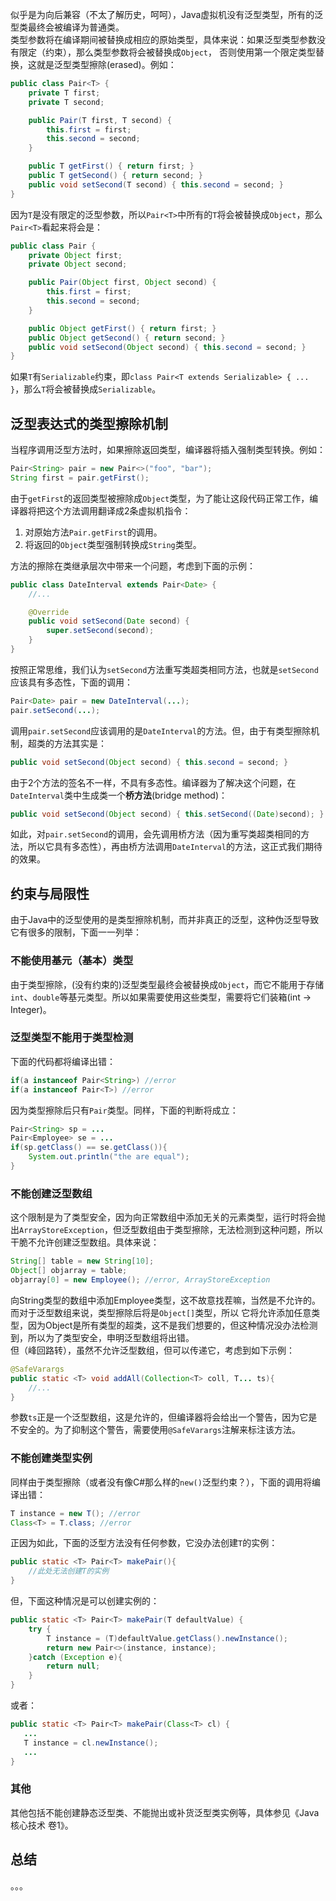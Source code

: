 似乎是为向后兼容（不太了解历史，呵呵），Java虚拟机没有泛型类型，所有的泛型类最终会被编译为普通类。  
类型参数将在编译期间被替换成相应的原始类型，具体来说：如果泛型类型参数没有限定（约束），那么类型参数将会被替换成`Object`，
否则使用第一个限定类型替换，这就是泛型类型擦除(erased)。例如：
``` java
public class Pair<T> {
    private T first;
    private T second;

    public Pair(T first, T second) {
        this.first = first;
        this.second = second;
    }

    public T getFirst() { return first; }
    public T getSecond() { return second; }
    public void setSecond(T second) { this.second = second; }
}
```
因为`T`是没有限定的泛型参数，所以`Pair<T>`中所有的`T`将会被替换成`Object`，那么`Pair<T>`看起来将会是：
``` java
public class Pair {
    private Object first;
    private Object second;

    public Pair(Object first, Object second) {
        this.first = first;
        this.second = second;
    }

    public Object getFirst() { return first; }
    public Object getSecond() { return second; }
    public void setSecond(Object second) { this.second = second; }
}
```
如果`T`有`Serializable`约束，即`class Pair<T extends Serializable> { ... }`，那么`T`将会被替换成`Serializable`。

## 泛型表达式的类型擦除机制
当程序调用泛型方法时，如果擦除返回类型，编译器将插入强制类型转换。例如：
``` java
Pair<String> pair = new Pair<>("foo", "bar");
String first = pair.getFirst();
```
由于`getFirst`的返回类型被擦除成`Object`类型，为了能让这段代码正常工作，编译器将把这个方法调用翻译成2条虚拟机指令：
1. 对原始方法`Pair.getFirst`的调用。
2. 将返回的`Object`类型强制转换成`String`类型。

方法的擦除在类继承层次中带来一个问题，考虑到下面的示例：
``` java
public class DateInterval extends Pair<Date> {
    //...

    @Override
    public void setSecond(Date second) {
        super.setSecond(second);
    }
}
```
按照正常思维，我们认为`setSecond`方法重写类超类相同方法，也就是`setSecond`应该具有多态性，下面的调用：
``` java
Pair<Date> pair = new DateInterval(...);
pair.setSecond(...);
```
调用`pair.setSecond`应该调用的是`DateInterval`的方法。但，由于有类型擦除机制，超类的方法其实是：
``` java
public void setSecond(Object second) { this.second = second; }
```
由于2个方法的签名不一样，不具有多态性。编译器为了解决这个问题，在`DateInterval`类中生成类一个**桥方法**(bridge method)：
``` java
public void setSecond(Object second) { this.setSecond((Date)second); }
```
如此，对`pair.setSecond`的调用，会先调用桥方法（因为重写类超类相同的方法，所以它具有多态性），再由桥方法调用`DateInterval`的方法，这正式我们期待的效果。


## 约束与局限性

由于Java中的泛型使用的是类型擦除机制，而并非真正的泛型，这种伪泛型导致它有很多的限制，下面一一列举：

### 不能使用基元（基本）类型
由于类型擦除，(没有约束的)泛型类型最终会被替换成`Object`，而它不能用于存储`int`、`double`等基元类型。所以如果需要使用这些类型，需要将它们装箱(int -> Integer)。

### 泛型类型不能用于类型检测
下面的代码都将编译出错：
``` java
if(a instanceof Pair<String>) //error
if(a instanceof Pair<T>) //error
```
因为类型擦除后只有`Pair`类型。同样，下面的判断将成立：
``` java
Pair<String> sp = ...
Pair<Employee> se = ...
if(sp.getClass() == se.getClass()){
    System.out.println("the are equal");
}
```

### 不能创建泛型数组
这个限制是为了类型安全，因为向正常数组中添加无关的元素类型，运行时将会抛出`ArrayStoreException`，但泛型数组由于类型擦除，无法检测到这种问题，所以干脆不允许创建泛型数组。具体来说：
``` java
String[] table = new String[10];
Object[] objarray = table;
objarray[0] = new Employee(); //error, ArrayStoreException
```
向String类型的数组中添加Employee类型，这不故意找茬嘛，当然是不允许的。而对于泛型数组来说，类型擦除后将是`Object[]`类型，所以
它将允许添加任意类型，因为Object是所有类型的超类，这不是我们想要的，但这种情况没办法检测到，所以为了类型安全，申明泛型数组将出错。  
但（峰回路转），虽然不允许泛型数组，但可以传递它，考虑到如下示例：
``` java
@SafeVarargs
public static <T> void addAll(Collection<T> coll, T... ts){
    //...
}
```
参数`ts`正是一个泛型数组，这是允许的，但编译器将会给出一个警告，因为它是不安全的。为了抑制这个警告，需要使用`@SafeVarargs`注解来标注该方法。


### 不能创建类型实例
同样由于类型擦除（或者没有像C#那么样的`new()`泛型约束？），下面的调用将编译出错：
``` java
T instance = new T(); //error
Class<T> = T.class; //error
```
正因为如此，下面的泛型方法没有任何参数，它没办法创建`T`的实例：
``` java
public static <T> Pair<T> makePair(){
    //此处无法创建T的实例
}
```
但，下面这种情况是可以创建实例的：
``` java
public static <T> Pair<T> makePair(T defaultValue) {
    try {
        T instance = (T)defaultValue.getClass().newInstance();
        return new Pair<>(instance, instance);
    }catch (Exception e){
        return null;
    }
}
 ```
 或者：
 ``` java
public static <T> Pair<T> makePair(Class<T> cl) {
    ...
    T instance = cl.newInstance();
    ...
 }
 ```


 ### 其他
 其他包括不能创建静态泛型类、不能抛出或补货泛型类实例等，具体参见《Java核心技术 卷1》。

 ## 总结
 。。。

